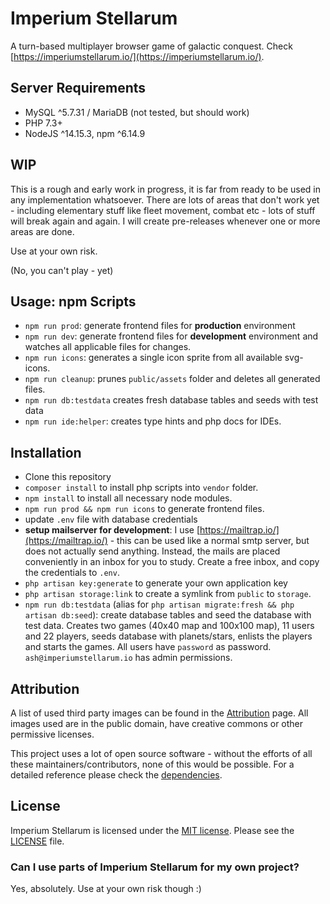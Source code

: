 # Imperium Stellarum

A turn-based multiplayer browser game of galactic conquest. Check [https://imperiumstellarum.io/](https://imperiumstellarum.io/).

## Server Requirements

* MySQL ^5.7.31 / MariaDB (not tested, but should work)
* PHP 7.3+
* NodeJS ^14.15.3, npm ^6.14.9

## WIP

This is a rough and early work in progress, it is far from ready to be used in any implementation whatsoever. 
There are lots of areas that don't work yet - including elementary stuff like fleet movement, combat etc - lots of stuff will break again and again. 
I will create pre-releases whenever one or more areas are done.
 
Use at your own risk. 

(No, you can't play - yet)

## Usage: npm Scripts

* `npm run prod`: generate frontend files for **production** environment 
* `npm run dev`: generate frontend files for **development** environment and watches all applicable files for changes.
* `npm run icons`: generates a single icon sprite from all available svg-icons.
* `npm run cleanup`: prunes `public/assets` folder and deletes all generated files.
* `npm run db:testdata` creates fresh database tables and seeds with test data  
* `npm run ide:helper`: creates type hints and php docs for IDEs.

## Installation
- Clone this repository
- `composer install` to install php scripts into `vendor` folder.
- `npm install` to install all necessary node modules.
- `npm run prod && npm run icons` to generate frontend files.
- update `.env` file with database credentials
- **setup mailserver for development**: I use [https://mailtrap.io/](https://mailtrap.io/) - this can be used like a normal smtp server, but does not actually send anything. Instead, the mails are placed conveniently in an inbox for you to study. Create a free inbox, and copy the credentials to `.env`.
- `php artisan key:generate` to generate your own application key
- `php artisan storage:link` to create a symlink from `public` to `storage`.
- `npm run db:testdata` (alias for `php artisan migrate:fresh && php artisan db:seed`): create database tables and seed the database with test data. Creates two games (40x40 map and 100x100 map), 11 users and 22 players, seeds database with planets/stars, enlists the players and starts the games. All users have `password` as password. `ash@imperiumstellarum.io` has admin permissions.

## Attribution

A list of used third party images can be found in the [Attribution](./ATTRIBUTION.md) page. All images used are in the public domain, have creative commons or other permissive licenses. 

This project uses a lot of open source software - without the efforts of all these maintainers/contributors, none of this would be possible. For a detailed reference please check the [dependencies](./package.json).

## License

Imperium Stellarum is licensed under the [MIT license](https://opensource.org/licenses/MIT). Please see the [LICENSE](./LICENSE) file. 

### Can I use parts of Imperium Stellarum for my own project?

Yes, absolutely. Use at your own risk though :)
